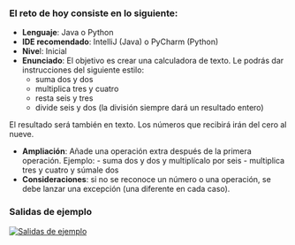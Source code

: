 ### El reto de hoy consiste en lo siguiente:
- **Lenguaje**: Java o Python
- **IDE recomendado**: IntelliJ (Java) o PyCharm (Python)
- **Nive**l: Inicial
- **Enunciado**: El objetivo es crear una calculadora de texto. Le podrás dar instrucciones del siguiente estilo:
  - suma dos y dos
  - multiplica tres y cuatro
  - resta seis y tres
  - divide seis y dos (la división siempre dará un resultado entero)
 
El resultado será también en texto. Los números que recibirá irán del cero al nueve.
- **Ampliación**: Añade una operación extra después de la primera operación. Ejemplo:
      - suma dos y dos y multiplícalo por seis
      - multiplica tres y cuatro y súmale dos
- **Consideraciones**: si no se reconoce un número o una operación, se debe lanzar una excepción (una diferente en cada caso).

### Salidas de ejemplo
[![Salidas de ejemplo](https://i.imgur.com/VvWXIS7.png)](https://i.imgur.com/VvWXIS7.png)
